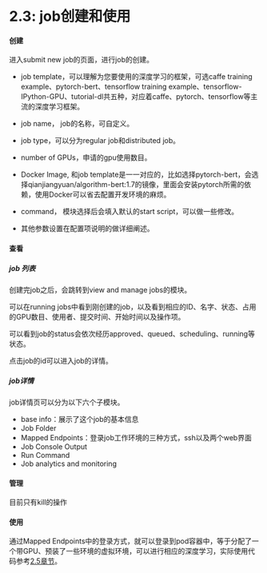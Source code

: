 # 2.3: job创建和使用

#### 创建

进入submit new job的页面，进行job的创建。

- job template，可以理解为您要使用的深度学习的框架，可选caffe training example、pytorch-bert、tensorflow training example、tensorflow-IPython-GPU、tutorial-dl共五种，对应着caffe、pytorch、tensorflow等主流的深度学习框架。

- job name， job的名称，可自定义。
- job type，可以分为regular job和distributed job。
- number of GPUs，申请的gpu使用数目。
- Docker Image, 和job template是一一对应的，比如选择pytorch-bert，会选择qianjiangyuan/algorithm-bert:1.7的镜像，里面会安装pytorch所需的依赖，使用Docker可以省去配置开发环境的麻烦。
- command， 模块选择后会填入默认的start script，可以做一些修改。
- 其他参数设置在配置项说明的做详细阐述。



#### 查看

##### job 列表

创建完job之后，会跳转到view and manage jobs的模块。

可以在running jobs中看到刚创建的job，以及看到相应的ID、名字、状态、占用的GPU数目、使用者、提交时间、开始时间以及操作项。

可以看到job的status会依次经历approved、queued、scheduling、running等状态。

点击job的id可以进入job的详情。

##### job详情

job详情页可以分为以下六个子模块。

- base info：展示了这个job的基本信息
- Job Folder
- Mapped Endpoints：登录job工作环境的三种方式，ssh以及两个web界面
- Job Console Output
- Run Command
- Job analytics and monitoring



#### 管理

目前只有kill的操作



#### 使用

通过Mapped Endpoints中的登录方式，就可以登录到pod容器中，等于分配了一个带GPU、预装了一些环境的虚拟环境，可以进行相应的深度学习，实际使用代码参考[2.5章节](./demo.md)。